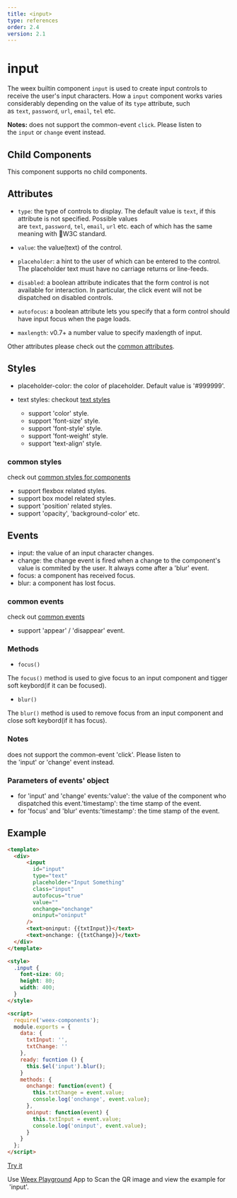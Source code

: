 ```yaml
---
title: <input>
type: references
order: 2.4
version: 2.1
---
```


# input

The weex builtin component `input` is used to create input controls to receive the user's input characters. How a `input` component works varies considerably depending on the value of its `type` attribute, such as `text`, `password`, `url`, `email`, `tel` etc.

**Notes:** does not support the common-event `click`. Please listen to the `input` or `change` event instead.

## Child Components

This component supports no child components.

## Attributes

* `type`: the type of controls to display. The default value is `text`, if this attribute is not specified. Possible values are `text`, `password`, `tel`, `email`, `url` etc. each of which has the same meaning with W3C standard.

* `value`: the value(text) of the control.

* `placeholder`: a hint to the user of which can be entered to the control. The placeholder text must have no carriage returns or line-feeds.

* `disabled`: a boolean attribute indicates that the form control is not available for interaction. In particular, the click event will not be dispatched on disabled controls.

* `autofocus`: a boolean attribute lets you specify that a form control should have input focus when the page loads.

* `maxlength`: <span class="api-version">v0.7+</span> a number value to specify maxlength of input.

Other attributes please check out the [common attributes](../common-attrs.html).

## Styles

* placeholder-color: the color of placeholder. Default value is '#999999'.

* text styles: checkout [text styles](../text-style.html)

  * support 'color' style.
  * support 'font-size' style.
  * support 'font-style' style.
  * support 'font-weight' style.
  * support 'text-align' style.

### common styles
check out [common styles for components](../common-style.html)

* support flexbox related styles.
* support box model related styles.
* support 'position' related styles.
* support 'opacity', 'background-color' etc.

## Events

* input: the value of an input character changes.
* change: the change event is fired when a change to the component's value is commited by the user. It always come after a 'blur' event.
* focus: a component has received focus.
* blur: a component has lost focus.

### common events
check out [common events](../common-event.html)

* support 'appear' / 'disappear' event. 


### Methods

 - `focus()`

  The `focus()` method is used to give focus to an input component and tigger soft keybord(if it can be focused).

 - `blur()`

  The `blur()` method is used to remove focus from an input component and close soft keybord(if it has focus).

### Notes
does not support the common-event 'click'. Please listen to the 'input' or 'change' event instead.

### Parameters of events' object

* for 'input' and 'change' events:'value': the value of the component who dispatched this event.'timestamp': the time stamp of the event.
* for 'focus' and 'blur' events:'timestamp': the time stamp of the event.

## Example

```html
<template>
  <div>
      <input
        id="input"
        type="text"
        placeholder="Input Something"
        class="input"
        autofocus="true"
        value=""
        onchange="onchange"
        oninput="oninput"
      />
      <text>oninput: {{txtInput}}</text>
      <text>onchange: {{txtChange}}</text>
  </div>
</template>

<style>
  .input {
    font-size: 60;
    height: 80;
    width: 400;
  }
</style>

<script>
  require('weex-components');
  module.exports = {
    data: {
      txtInput: '',
      txtChange: ''
    },
    ready: fucntion () {
      this.$el('input').blur();
    }
    methods: {
      onchange: function(event) {
        this.txtChange = event.value;
        console.log('onchange', event.value);
      },
      oninput: function(event) {
        this.txtInput = event.value;
        console.log('oninput', event.value);
      }
    }
  };
</script>
```

[Try it](http://dotwe.org/e1b18eb89facb4e2a5467ee4bebd9be6)

Use [Weex Playground](https://alibaba.github.io/weex/download.html) App to Scan the QR image and view the example for  'input'. 
